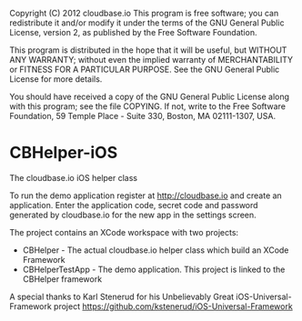 Copyright (C) 2012 cloudbase.io
This program is free software; you can redistribute it and/or modify it under
the terms of the GNU General Public License, version 2, as published by
the Free Software Foundation.
 
This program is distributed in the hope that it will be useful,
but WITHOUT ANY WARRANTY; without even the implied warranty of MERCHANTABILITY
or FITNESS FOR A PARTICULAR PURPOSE.  See the GNU General Public License
for more details.
 
You should have received a copy of the GNU General Public License
along with this program; see the file COPYING.  If not, write to the Free
Software Foundation, 59 Temple Place - Suite 330, Boston, MA
02111-1307, USA.

CBHelper-iOS
============

The cloudbase.io iOS helper class

To run the demo application register at http://cloudbase.io and create an application. Enter the
application code, secret code and password generated by cloudbase.io for the new app in the settings screen.

The project contains an XCode workspace with two projects:
- CBHelper - The actual cloudbase.io helper class which build an XCode Framework
- CBHelperTestApp - The demo application. This project is linked to the CBHelper framework

A special thanks to Karl Stenerud for his Unbelievably Great iOS-Universal-Framework project https://github.com/kstenerud/iOS-Universal-Framework